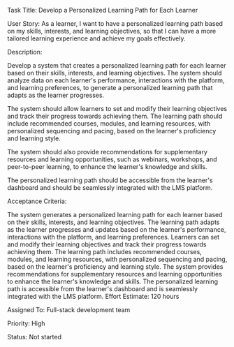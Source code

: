 Task Title: Develop a Personalized Learning Path for Each Learner

User Story: As a learner, I want to have a personalized learning path based on my skills, interests, and learning objectives, so that I can have a more tailored learning experience and achieve my goals effectively.

Description:

Develop a system that creates a personalized learning path for each learner based on their skills, interests, and learning objectives. The system should analyze data on each learner's performance, interactions with the platform, and learning preferences, to generate a personalized learning path that adapts as the learner progresses.

The system should allow learners to set and modify their learning objectives and track their progress towards achieving them. The learning path should include recommended courses, modules, and learning resources, with personalized sequencing and pacing, based on the learner's proficiency and learning style.

The system should also provide recommendations for supplementary resources and learning opportunities, such as webinars, workshops, and peer-to-peer learning, to enhance the learner's knowledge and skills.

The personalized learning path should be accessible from the learner's dashboard and should be seamlessly integrated with the LMS platform.

Acceptance Criteria:

The system generates a personalized learning path for each learner based on their skills, interests, and learning objectives.
The learning path adapts as the learner progresses and updates based on the learner's performance, interactions with the platform, and learning preferences.
Learners can set and modify their learning objectives and track their progress towards achieving them.
The learning path includes recommended courses, modules, and learning resources, with personalized sequencing and pacing, based on the learner's proficiency and learning style.
The system provides recommendations for supplementary resources and learning opportunities to enhance the learner's knowledge and skills.
The personalized learning path is accessible from the learner's dashboard and is seamlessly integrated with the LMS platform.
Effort Estimate: 120 hours

Assigned To: Full-stack development team

Priority: High

Status: Not started